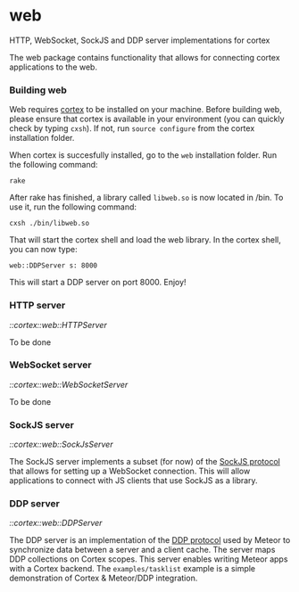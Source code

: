 # web
HTTP, WebSocket, SockJS and DDP server implementations for cortex

The web package contains functionality that allows for connecting cortex applications to the web. 

### Building web
Web requires [cortex](http://www.github.com/cortexlang/cortex) to be installed on your machine. Before building web, please ensure that cortex is available in your environment (you can quickly check by typing `cxsh`). If not, run `source configure` from the cortex installation folder.

When cortex is succesfully installed, go to the `web` installation folder. Run the following command:
```
rake
```
After rake has finished, a library called `libweb.so` is now located in <web install dir>/bin. To use it, run the following command:
```
cxsh ./bin/libweb.so
```
That will start the cortex shell and load the web library. In the cortex shell, you can now type:
```
web::DDPServer s: 8000
```
This will start a DDP server on port 8000. Enjoy!

### HTTP server
_::cortex::web::HTTPServer_

To be done

### WebSocket server
_::cortex::web::WebSocketServer_

To be done

### SockJS server
_::cortex::web::SockJsServer_

The SockJS server implements a subset (for now) of the [SockJS protocol](http://sockjs.github.io/sockjs-protocol/sockjs-protocol-0.3.3.html) that allows for setting up a WebSocket connection. 
This will allow applications to connect with JS clients that use SockJS as a library.

### DDP server
_::cortex::web::DDPServer_

The DDP server is an implementation of the [DDP protocol](https://www.meteor.com/ddp) used by Meteor to synchronize data between a server and a client cache. 
The server maps DDP collections on Cortex scopes. This server enables writing Meteor apps with a Cortex backend.
The `examples/tasklist` example is a simple demonstration of Cortex & Meteor/DDP integration.
